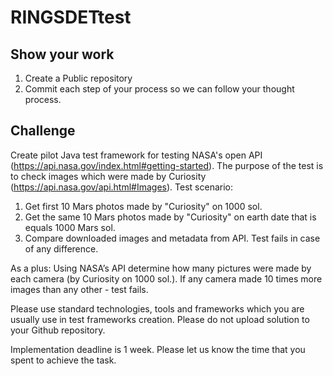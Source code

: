 # RINGSDETtest

## Show your work

1.  Create a Public repository
2.  Commit each step of your process so we can follow your thought process.

## Challenge
Create pilot Java test framework for testing NASA's open API (https://api.nasa.gov/index.html#getting-started). The purpose of the test is to check images which were made by Curiosity (https://api.nasa.gov/api.html#Images).
Test scenario:
1. Get first 10 Mars photos made by "Curiosity" on 1000 sol.
2. Get the same 10 Mars photos made by "Curiosity" on earth date that is equals 1000 Mars sol.
3. Compare downloaded images and metadata from API. Test fails in case of any difference.

As a plus:
Using NASA’s API determine how many pictures were made by each camera (by Curiosity on 1000 sol.). If any camera made 10 times more images than any other - test fails.

Please use standard technologies, tools and frameworks which you are usually use in test frameworks creation. Please do not upload solution to your Github repository.

Implementation deadline is 1 week. Please let us know the time that you spent to achieve the task.

